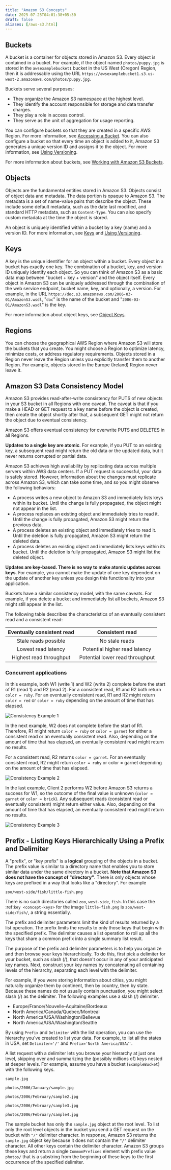 ```yaml
---
title: "Amazon S3 Concepts"
date: 2025-07-25T04:01:38+05:30
draft: false
aliases: [/aws-s3.html]
---
```


Buckets
-------

A bucket is a container for objects stored in Amazon S3. Every object is contained in a bucket. For example, if the
object named `photos/puppy.jpg` is stored in the `awsexamplebucket1` bucket in the US West (Oregon) Region, then it
is addressable using the URL `https://awsexamplebucket1.s3.us-west-2.amazonaws.com/photos/puppy.jpg`.

Buckets serve several purposes:

- They organize the Amazon S3 namespace at the highest level.
- They identify the account responsible for storage and data transfer charges.
- They play a role in access control.
- They serve as the unit of aggregation for usage reporting.

You can configure buckets so that they are created in a specific AWS Region. For more information, see
[Accessing a Bucket](https://docs.aws.amazon.com/AmazonS3/latest/dev/UsingBucket.html#access-bucket-intro). You can
also configure a bucket so that every time an object is added to it, Amazon S3 generates a unique version ID and assigns
it to the object. For more information, see
[Using Versioning](https://docs.aws.amazon.com/AmazonS3/latest/dev/Versioning.html).

For more information about buckets, see
[Working with Amazon S3 Buckets](https://docs.aws.amazon.com/AmazonS3/latest/dev/UsingBucket.html).

Objects
-------

Objects are the fundamental entities stored in Amazon S3. Objects consist of object data and metadata. The data portion
is opaque to Amazon S3. The metadata is a set of name-value pairs that describe the object. These include some default
metadata, such as the date last modified, and standard HTTP metadata, such as `Content-Type`. You can also specify
custom metadata at the time the object is stored.

An object is uniquely identified within a bucket by a key (name) and a version ID. For more information, see
[Keys](https://docs.aws.amazon.com/AmazonS3/latest/dev/Introduction.html#BasicsKeys) and
[Using Versioning](https://docs.aws.amazon.com/AmazonS3/latest/dev/Versioning.html).

Keys
----

A key is the unique identifier for an object within a bucket. Every object in a bucket has exactly one key. The
combination of a bucket, key, and version ID uniquely identify each object. So you can think of Amazon S3 as a basic
data map between "bucket + key + version" and the object itself. Every object in Amazon S3 can be uniquely addressed
through the combination of the web service endpoint, bucket name, key, and optionally, a version. For example, in the
URL `https://doc.s3.amazonaws.com/2006-03-01/AmazonS3.wsdl`, "`doc`" is the name of the bucket and
"`2006-03-01/AmazonS3.wsdl`" is the key.

For more information about object keys, see
[Object Keys](https://docs.aws.amazon.com/AmazonS3/latest/dev/UsingMetadata.html#object-keys).

Regions
-------

You can choose the geographical AWS Region where Amazon S3 will store the buckets that you create. You might choose a
Region to optimize latency, minimize costs, or address regulatory requirements. Objects stored in a Region never leave
the Region unless you explicitly transfer them to another Region. For example, objects stored in the Europe (Ireland)
Region never leave it.

Amazon S3 Data Consistency Model
--------------------------------

Amazon S3 provides read-after-write consistency for PUTS of new objects in your S3 bucket in all Regions with one
caveat. The caveat is that if you make a HEAD or GET request to a key name before the object is created, then create
the object shortly after that, a subsequent GET might not return the object due to eventual consistency.

Amazon S3 offers eventual consistency for overwrite PUTS and DELETES in all Regions.

**Updates to a single key are atomic**. For example, if you PUT to an existing key, a subsequent read might return the
old data or the updated data, but it never returns corrupted or partial data.

Amazon S3 achieves high availability by replicating data across multiple servers within AWS data centers. If a PUT
request is successful, your data is safely stored. However, information about the changes must replicate across Amazon
S3, which can take some time, and so you might observe the following behaviors:

- A process writes a new object to Amazon S3 and immediately lists keys within its bucket. Until the change is fully
  propagated, the object might not appear in the list.
- A process replaces an existing object and immediately tries to read it. Until the change is fully propagated, Amazon
  S3 might return the previous data.
- A process deletes an existing object and immediately tries to read it. Until the deletion is fully propagated, Amazon
  S3 might return the deleted data.
- A process deletes an existing object and immediately lists keys within its bucket. Until the deletion is fully
  propagated, Amazon S3 might list the deleted object.

**Updates are key-based. There is no way to make atomic updates across keys**. For example, you cannot make the update
of one key dependent on the update of another key unless you design this functionality into your application.

Buckets have a similar consistency model, with the same caveats. For example, if you delete a bucket and immediately
list all buckets, Amazon S3 might still appear in the list.

The following table describes the characteristics of an eventually consistent read and a consistent read:

| Eventually consistent read |         Consistent read         |
|:--------------------------:|:-------------------------------:|
|    Stale reads possible    |         No stale reads          |
|    Lowest read latency     |  Potential higher read latency  |
|  Highest read throughput   | Potential lower read throughput |

### Concurrent applications

In this example, both W1 (write 1) and W2 (write 2) complete before the start of R1 (read 1) and R2 (read 2). For a
consistent read, R1 and R2 both return `color = ruby`. For an eventually consistent read, R1 and R2 might return
`color = red` or `color = ruby` depending on the amount of time that has elapsed.

![Consistency Example 1](img/consistency1.png)

In the next example, W2 does not complete before the start of R1. Therefore, R1 might return `color = ruby` or
`color = garnet` for either a consistent read or an eventually consistent read. Also, depending on the amount of time
that has elapsed, an eventually consistent read might return no results.

For a consistent read, R2 returns `color = garnet`. For an eventually consistent read, R2 might return
`color = ruby` or color = garnet depending on the amount of time that has elapsed.

![Consistency Example 2](img/consistency2.png)

In the last example, Client 2 performs W2 before Amazon S3 returns a success for W1, so the outcome of the final value
is unknown (`color = garnet` or `color = brick`). Any subsequent reads (consistent read or eventually consistent)
might return either value. Also, depending on the amount of time that has elapsed, an eventually consistent read might
return no results.

![Consistency Example 3](img/consistency3.png)

## Prefix - Listing Keys Hierarchically Using a Prefix and Delimiter

A "prefix", or "key prefix" is a **logical** grouping of the objects in a bucket. The prefix value is similar to a
directory name that enables you to store similar data under the same directory in a bucket. **Note that Amazon S3 does
not have the concept of "directory"**. There is only objects whose keys are prefixed in a way that looks like a
"directory". For example

```console
zoo/west-side/fish/little-fish.png
```

There is no such directories called `zoo`, `west-side`, `fish`. In this case the :ref:`key <concept-keys>` for the
image `little-fish.png` is `zoo/west-side/fish/`, a string essentially.

The prefix and delimiter parameters limit the kind of results returned by a list operation. The prefix limits the
results to only those keys that begin with the specified prefix. The delimiter causes a list operation to roll up all
the keys that share a common prefix into a single summary list result.

The purpose of the prefix and delimiter parameters is to help you organize and then browse your keys hierarchically. To
do this, first pick a delimiter for your bucket, such as slash (/), that doesn't occur in any of your anticipated key
names. Next, construct your key names by concatenating all containing levels of the hierarchy, separating each level
with the delimiter.

For example, if you were storing information about cities, you might naturally organize them by continent, then by
country, then by state. Because these names do not usually contain punctuation, you might select slash (/) as the
delimiter. The following examples use a slash (/) delimiter.

- Europe/France/Nouvelle-Aquitaine/Bordeaux
- North America/Canada/Quebec/Montreal
- North America/USA/Washington/Bellevue
- North America/USA/Washington/Seattle

By using `Prefix` and `Delimiter` with the list operation, you can use the hierarchy you've created to list your
data. For example, to list all the states in USA, set `Delimiter='/'` and `Prefix='North America/USA/'`.

A list request with a delimiter lets you browse your hierarchy at just one level, skipping over and summarizing the
(possibly millions of) keys nested at deeper levels. For example, assume you have a bucket (`ExampleBucket`) with the
following keys.

```console
sample.jpg

photos/2006/January/sample.jpg

photos/2006/February/sample2.jpg

photos/2006/February/sample3.jpg

photos/2006/February/sample4.jpg
```

The sample bucket has only the `sample.jpg` object at the root level. To list only the root level objects in the
bucket you send a GET request on the bucket with `"/"` delimiter character. In response, Amazon S3 returns the
`sample.jpg` object key because it does not contain the `"/"` delimiter character. All other keys contain the
delimiter character. Amazon S3 groups these keys and return a single `CommonPrefixes` element with prefix value
`photos/` that is a substring from the beginning of these keys to the first occurrence of the specified delimiter.
